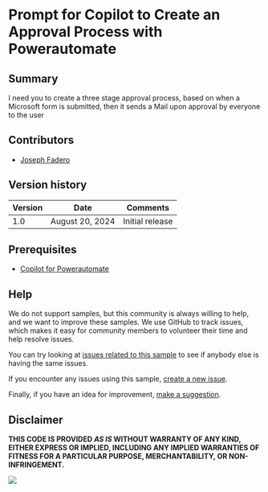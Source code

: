 # Prompt for Copilot to Create an Approval Process with Powerautomate

<!--
This is how you want the sample to appear in the samples browser.
When naming your sample, try to give it a friendly name that describes what it does. Explain in which copilot experience (Microsoft 365, GitHub Copilot, Copilot for Word, etc.) to use the prompt.

GOOD 👍:
  Prompt for Copilot for Microsoft 365 showing how to catch up with recent team activities.
BAD 👎:
  prompt-summary
-->

## Summary

I need you to create a three stage approval process, based on when a Microsoft form is submitted, then it sends a Mail upon approval by everyone to the user

<!--
Please provide a high-quality screenshot of the prompt in action. Include a screenshot of the prompt and its outcome.

Upload the image in a subfolder named `assets`. Use a resolution of 1920x1080.

You can add multiple screenshots to help users understand your samples without having to download  and install it.
-->

## Contributors
<!--
We use this section to recognize and promote your contributions. Please provide one author per line -- even if you worked together on it.

We'll only use the info you provided here. Make sure to include your full name, not just your GitHub username.

Provide a link to your GitHub profile to help others find more cool things you have done. The only link we'll accept is a link to your GitHub profile.

If you want to provide links to your social media, blog, and employer name, make sure to update your GitHub profile.
-->

* [Joseph Fadero](https://github.com/Steinsgame)

## Version history

Version|Date|Comments
-------|----|--------
1.0|August 20, 2024|Initial release

## Prerequisites

* [Copilot for Powerautomate](https://developer.microsoft.com/microsoft-365/dev-program)

## Help

<!--
You can just search and replace this page with the following values:

Search for:
YOUR-SAMPLE-NAME

Replace with your sample folder name. E.g.: my-prompt

Search for:
@YOURGITHUBUSERNAME

Replace with your GitHub username, prefixed with an "@". If you have more than one author, use %20 to separate them, making sure to prefix everyone's username individually with an "@".

Example:
@rabwill

Or:
@rabwill%20@waldekmastykarz
-->

We do not support samples, but this community is always willing to help, and we want to improve these samples. We use GitHub to track issues, which makes it easy for  community members to volunteer their time and help resolve issues.

You can try looking at [issues related to this sample](https://github.com/pnp/copilot-prompts/issues?q=label%3A%22sample%3A%20YOUR-SAMPLE-NAME%22) to see if anybody else is having the same issues.

If you encounter any issues using this sample, [create a new issue](https://github.com/pnp/copilot-prompts/issues/new).

Finally, if you have an idea for improvement, [make a suggestion](https://github.com/pnp/copilot-prompts/issues/new).

## Disclaimer

**THIS CODE IS PROVIDED *AS IS* WITHOUT WARRANTY OF ANY KIND, EITHER EXPRESS OR IMPLIED, INCLUDING ANY IMPLIED WARRANTIES OF FITNESS FOR A PARTICULAR PURPOSE, MERCHANTABILITY, OR NON-INFRINGEMENT.**

![](https://m365-visitor-stats.azurewebsites.net/SamplesGallery/YOUR-SAMPLE-NAME)
